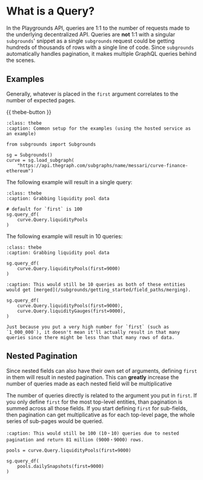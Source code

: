 # What is a Query?

In the Playgrounds API, queries are 1:1 to the number of requests made to the underlying decentralized API. Queries are **not** 1:1 with a singular `subgrounds`' snippet as a single `subgrounds` request could be getting hundreds of thousands of rows with a single line of code. Since `subgrounds` automatically handles pagination, it makes multiple GraphQL queries behind the scenes.

## Examples

Generally, whatever is placed in the `first` argument correlates to the number of expected pages.

{{ thebe-button }}

```{code-block} python
:class: thebe
:caption: Common setup for the examples (using the hosted service as an example)

from subgrounds import Subgrounds

sg = Subgrounds()
curve = sg.load_subgraph(
    "https://api.thegraph.com/subgraphs/name/messari/curve-finance-ethereum")
```

The following example will result in a single query:

```{code-block} python
:class: thebe
:caption: Grabbing liquidity pool data

# default for `first` is 100
sg.query_df(
    curve.Query.liquidityPools
)
```

The following example will result in 10 queries:

```{code-block} python
:class: thebe
:caption: Grabbing liquidity pool data

sg.query_df(
    curve.Query.liquidityPools(first=9000)
)
```

```{code-block} python
:caption: This would still be 10 queries as both of these entities would get [merged](/subgrounds/getting_started/field_paths/merging).

sg.query_df(
    curve.Query.liquidityPools(first=9000),
    curve.Query.liquidityGauges(first=9000),
)
```

```{note}
Just because you put a very high number for `first` (such as `1_000_000`), it doesn't mean it'll actually result in that many queries since there might be less than that many rows of data.
```

## Nested Pagination

Since nested fields can also have their own set of arguments, defining `first` in them will result in nested pagination. This can **greatly** increase the number of queries made as each nested field will be multiplicative

The number of queries directly is related to the argument you put in `first`. If you only define `first` for the most top-level entities, than pagination is summed across all those fields. If you start defining `first` for sub-fields, then pagination can get multiplicative as for each top-level page, the whole series of sub-pages would be queried.

```{code-block} python
:caption: This would still be 100 (10・10) queries due to nested pagination and return 81 million (9000・9000) rows.

pools = curve.Query.liquidityPools(first=9000)

sg.query_df(
    pools.dailySnapshots(first=9000)
)
```
